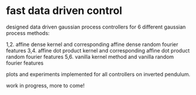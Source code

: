 # fast data driven control

designed data driven gaussian process controllers for 6 different gaussian process methods: 

1,2. affine dense kernel and corresponding affine dense random fourier features
3,4. affine dot product kernel and corresponding affine dot product random fourier features
5,6. vanilla kernel method and vanilla random fourier features

plots and experiments implemented for all controllers on inverted pendulum.

work in progress, more to come!
 
